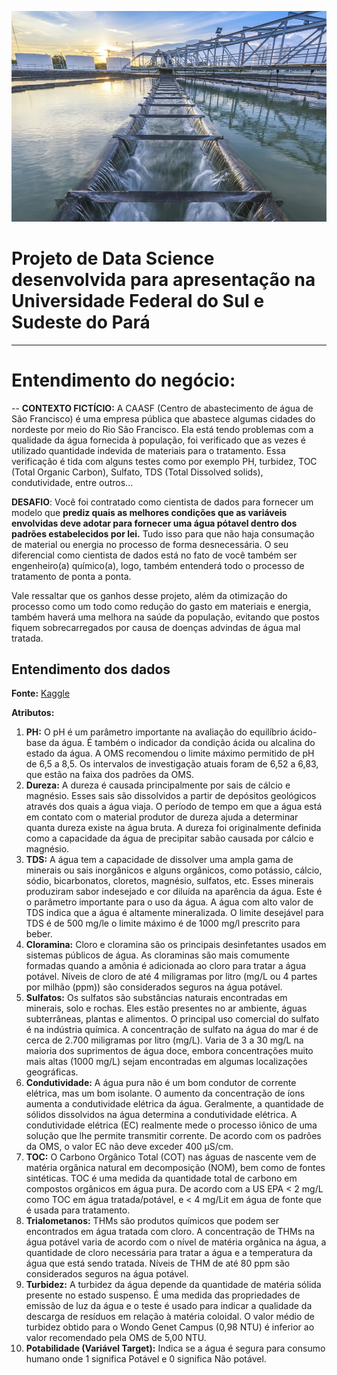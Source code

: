![Alt text](/images/tratamento-agua.jpg?raw=true "Optional Title")

# Projeto de Data Science desenvolvida para apresentação na Universidade Federal do Sul e Sudeste do Pará
---

# Entendimento do negócio:
--
**CONTEXTO FICTÍCIO:** A CAASF (Centro de abastecimento de água de São Francisco) é uma empresa pública que abastece algumas cidades do nordeste por meio do Rio São Francisco. Ela está tendo problemas com a qualidade da água fornecida à população, foi verificado que as vezes é utilizado quantidade indevida de materiais para o tratamento. Essa verificação é tida com alguns testes como por exemplo PH, turbidez, TOC (Total Organic Carbon), Sulfato, TDS (Total Dissolved solids), condutividade, entre outros...

**DESAFIO**: Você foi contratado como cientista de dados para fornecer um modelo que **prediz quais as melhores condições que as variáveis envolvidas deve adotar para fornecer uma água pótavel dentro dos padrões estabelecidos por lei.** Tudo isso para que não haja consumação de material ou energia no processo de forma desnecessária. O seu diferencial como cientista de dados está no fato de você também ser engenheiro(a) químico(a), logo, também entenderá todo o processo de tratamento de ponta a ponta.

Vale ressaltar que os ganhos desse projeto, além da otimização do processo como um todo como redução do gasto em materiais e energia, também haverá uma melhora na saúde da população, evitando que postos fiquem sobrecarregados por causa de doenças advindas de água mal tratada.

## Entendimento dos dados

**Fonte:** [Kaggle](https://www.kaggle.com/datasets/adityakadiwal/water-potability)

**Atributos:**


1. **PH:** O pH é um parâmetro importante na avaliação do equilíbrio ácido-base da água. É também o indicador da condição ácida ou alcalina do estado da água. A OMS recomendou o limite máximo permitido de pH de 6,5 a 8,5. Os intervalos de investigação atuais foram de 6,52 a 6,83, que estão na faixa dos padrões da OMS.
2. **Dureza:** A dureza é causada principalmente por sais de cálcio e magnésio. Esses sais são dissolvidos a partir de depósitos geológicos através dos quais a água viaja. O período de tempo em que a água está em contato com o material produtor de dureza ajuda a determinar quanta dureza existe na água bruta. A dureza foi originalmente definida como a capacidade da água de precipitar sabão causada por cálcio e magnésio.
3. **TDS:** A água tem a capacidade de dissolver uma ampla gama de minerais ou sais inorgânicos e alguns orgânicos, como potássio, cálcio, sódio, bicarbonatos, cloretos, magnésio, sulfatos, etc. Esses minerais produziram sabor indesejado e cor diluída na aparência da água. Este é o parâmetro importante para o uso da água. A água com alto valor de TDS indica que a água é altamente mineralizada. O limite desejável para TDS é de 500 mg/le o limite máximo é de 1000 mg/l prescrito para beber.
4. **Cloramina:** Cloro e cloramina são os principais desinfetantes usados ​​em sistemas públicos de água. As cloraminas são mais comumente formadas quando a amônia é adicionada ao cloro para tratar a água potável. Níveis de cloro de até 4 miligramas por litro (mg/L ou 4 partes por milhão (ppm)) são considerados seguros na água potável.
5. **Sulfatos:** Os sulfatos são substâncias naturais encontradas em minerais, solo e rochas. Eles estão presentes no ar ambiente, águas subterrâneas, plantas e alimentos. O principal uso comercial do sulfato é na indústria química. A concentração de sulfato na água do mar é de cerca de 2.700 miligramas por litro (mg/L). Varia de 3 a 30 mg/L na maioria dos suprimentos de água doce, embora concentrações muito mais altas (1000 mg/L) sejam encontradas em algumas localizações geográficas.
6. **Condutividade:** A água pura não é um bom condutor de corrente elétrica, mas um bom isolante. O aumento da concentração de íons aumenta a condutividade elétrica da água. Geralmente, a quantidade de sólidos dissolvidos na água determina a condutividade elétrica. A condutividade elétrica (EC) realmente mede o processo iônico de uma solução que lhe permite transmitir corrente. De acordo com os padrões da OMS, o valor EC não deve exceder 400 μS/cm.
7. **TOC:** O Carbono Orgânico Total (COT) nas águas de nascente vem de matéria orgânica natural em decomposição (NOM), bem como de fontes sintéticas. TOC é uma medida da quantidade total de carbono em compostos orgânicos em água pura. De acordo com a US EPA < 2 mg/L como TOC em água tratada/potável, e < 4 mg/Lit em água de fonte que é usada para tratamento.
8. **Trialometanos:** THMs são produtos químicos que podem ser encontrados em água tratada com cloro. A concentração de THMs na água potável varia de acordo com o nível de matéria orgânica na água, a quantidade de cloro necessária para tratar a água e a temperatura da água que está sendo tratada. Níveis de THM de até 80 ppm são considerados seguros na água potável.
9. **Turbidez:** A turbidez da água depende da quantidade de matéria sólida presente no estado suspenso. É uma medida das propriedades de emissão de luz da água e o teste é usado para indicar a qualidade da descarga de resíduos em relação à matéria coloidal. O valor médio de turbidez obtido para o Wondo Genet Campus (0,98 NTU) é inferior ao valor recomendado pela OMS de 5,00 NTU.
10. **Potabilidade (Variável Target):** Indica se a água é segura para consumo humano onde 1 significa Potável e 0 significa Não potável.